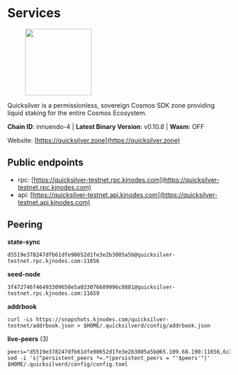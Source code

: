 # Services

<figure><img src="https://raw.githubusercontent.com/kj89/testnet_manuals/main/pingpub/logos/quicksilver.png" width="150" alt=""><figcaption></figcaption></figure>

Quicksilver is a permissionless, sovereign Cosmos SDK zone providing liquid staking for the entire Cosmos Ecosystem.

**Chain ID**: innuendo-4 | **Latest Binary Version**: v0.10.8 | **Wasm**: OFF

Website: [https://quicksilver.zone](https://quicksilver.zone)


## Public endpoints

* rpc: [https://quicksilver-testnet.rpc.kjnodes.com](https://quicksilver-testnet.rpc.kjnodes.com)
* api: [https://quicksilver-testnet.api.kjnodes.com](https://quicksilver-testnet.api.kjnodes.com)

## Peering

**state-sync**

```
d5519e378247dfb61dfe90652d1fe3e2b3005a5b@quicksilver-testnet.rpc.kjnodes.com:11656
```

**seed-node**

```
3f472746f46493309650e5a033076689996c8881@quicksilver-testnet.rpc.kjnodes.com:11659
```

**addrbook**
```
curl -Ls https://snapshots.kjnodes.com/quicksilver-testnet/addrbook.json > $HOME/.quicksilverd/config/addrbook.json
```

**live-peers** (3)
```
peers="d5519e378247dfb61dfe90652d1fe3e2b3005a5b@65.109.68.190:11656,6c31ea769b18d7b20b2d738df7778fb9fc3fc380@18.236.225.32:26656,858ba6bc33a6d13fdd9ddad344d788dcf91cf565@142.132.151.99:15651"
sed -i 's|^persistent_peers *=.*|persistent_peers = "'$peers'"|' $HOME/.quicksilverd/config/config.toml
```
